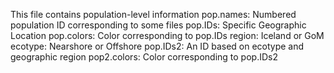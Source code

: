 This file contains population-level information
      pop.names: Numbered population ID corresponding to some files
      pop.IDs: Specific Geographic Location
      pop.colors: Color corresponding to pop.IDs
      region: Iceland or GoM
      ecotype: Nearshore or Offshore
      pop.IDs2: An ID based on ecotype and geographic region
      pop2.colors: Color corresponding to pop.IDs2
      
